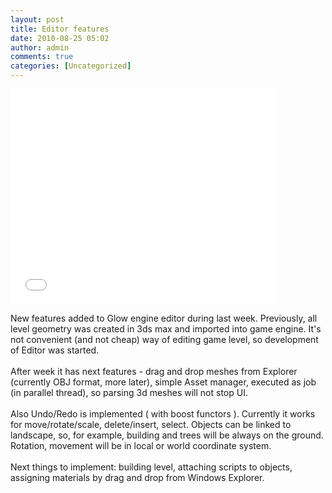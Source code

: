 ```yaml
---
layout: post
title: Editor features
date: 2010-08-25 05:02
author: admin
comments: true
categories: [Uncategorized]
---
```

<div class="videoWrapper"><object width="425" height="344"><param name="movie" value="//www.youtube.com/v/N9XsXwIe9mQ?fs=1&amp;hl=en_US"><param name="allowFullScreen" value="true"><param name="allowscriptaccess" value="always"><embed src="//www.youtube.com/v/N9XsXwIe9mQ?fs=1&amp;hl=en_US" type="application/x-shockwave-flash" allowscriptaccess="always" allowfullscreen="true" width="425" height="344"></embed></object></div>

New features added to Glow engine editor during last  week. Previously, all level geometry was created in 3ds max and imported into game engine. It's not convenient (and not cheap) way of editing game level, so development of  Editor was started.<br /><br />After week it has next features - drag and drop meshes from Explorer (currently OBJ format, more later), simple Asset manager, executed as job (in parallel thread), so parsing 3d meshes will not stop UI.<br /><br />Also Undo/Redo is implemented ( with boost functors ). Currently it works for move/rotate/scale, delete/insert, select. Objects can be linked to landscape, so, for example, building and trees will be always on the ground. Rotation, movement will be in local or world coordinate system.<br /><br />Next things to implement: building level, attaching scripts to objects, assigning materials by drag and drop from Windows Explorer.

